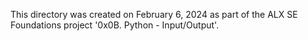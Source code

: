 This directory was created on February 6, 2024 as part of the ALX SE Foundations
project '0x0B. Python - Input/Output'.
